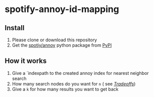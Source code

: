 # spotify-annoy-id-mapping

## Install

1. Please clone or download this repository
2. Get the [spotiy/annoy](https://github.com/spotify/annoy) python package from [PyPI](https://pypi.python.org/pypi/annoy)


## How it works

1. Give a `indexpath to the created annoy index for nearest neighbor search
2. How many search nodes do you want for `n` ( see [*Tradeoffs*](https://github.com/spotify/annoy#tradeoffs))
3. Give a `k` for how many results you want to get back 